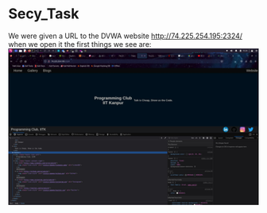 # Secy_Task

We were given a URL to the DVWA website http://74.225.254.195:2324/ when we open it the first things we see are:
![Image 1](https://github.com/DarkLord0708/Secy_Task/blob/main/writeup_resources/IMG-20240519-WA0006.jpg)
